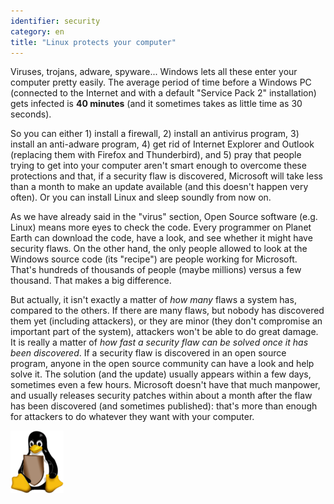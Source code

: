 ```yaml
---
identifier: security
category: en
title: "Linux protects your computer"
---
```


Viruses, trojans, adware, spyware... Windows lets all these enter your 
computer pretty easily. The average period of time before a Windows PC (connected 
to the Internet and with a default "Service Pack 2" installation) gets 
infected is <b>40 minutes</b> (and it sometimes takes as little time as 30 seconds).

So you can either 1) install a firewall, 2) install an antivirus program, 3) 
install an anti-adware program, 4) get rid of Internet Explorer and Outlook 
(replacing them with Firefox and Thunderbird), and 5) pray that people trying to
get into your computer 
aren't smart enough to overcome these protections and that, if a 
security flaw is discovered, Microsoft will take less than a month to 
make an update available (and this doesn't happen very often). Or you 
can install Linux and sleep soundly from now on.

As we have already said in the "virus" section, Open Source software (e.g. 
Linux) means more eyes to check the code. Every programmer on Planet 
Earth can download the code, have a look, and see whether it might have 
security flaws. On the other hand, the only people allowed to look at 
the Windows source code (its "recipe") are people working for Microsoft. 
That's hundreds of thousands of people (maybe millions) versus a few 
thousand. That makes a big difference.

But actually, it isn't exactly a matter of <i>how many</i> flaws a 
system has, compared to the others. If there are many flaws, but nobody 
has discovered them yet (including attackers), or they are minor (they 
don't compromise an important part of the system), attackers won't be able 
to do great damage. It is really a matter of <i>how fast a security flaw 
can be solved once it has been discovered</i>. If a security flaw is 
discovered in an open source program, anyone in the open source 
community can have a look and help solve it. The solution (and the 
update) usually appears within a few days, sometimes even a few hours. 
Microsoft doesn't have that much manpower, and usually releases security 
patches within about a month after the flaw has been discovered (and 
sometimes published): that's more than enough for attackers to do whatever 
they want with your computer.


<img src="/img/security_thumb.png" />




